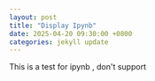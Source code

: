 ```yaml
---
layout: post
title: "Display Ipynb"
date: 2025-04-20 09:30:00 +0800
categories: jekyll update
---
```


This is a test for ipynb , don't support  

